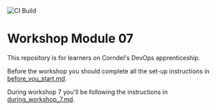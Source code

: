 ![CI Build](https://github.com/TheMattBarnfield/DevOps-Course-Workshop-Module-07-Learners/workflows/Continuous%20Integration/badge.svg?branch=main)

# Workshop Module 07

This repository is for learners on Corndel's DevOps apprenticeship.

Before the workshop you should complete all the set-up instructions in [before_you_start.md](./before_you_start.md).

During workshop 7 you'll be following the instructions in [during_workshop_7.md](./during_workshop_7.md).
